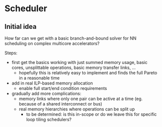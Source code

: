 # Scheduler

## Initial idea

How far can we get with a basic branch-and-bound solver for NN scheduling on complex multicore accelerators?

Steps:
* first get the basics working with just summed memory usage, basic cores, unsplittable operations, basic memory transfer links, ...
  * hopefully this is relatively easy to implement and finds the full Pareto in a reasonable time  
* add in real ILP-based memory allocation
  * enable full start/end condition requirements
* gradually add more complications:
  * memory links where only one pair can be active at a time (eg. because of a shared interconnect or bus)
  * real memory hierarchies where operations can be split up
    * to be determined: is this in-scope or do we leave this for specific loop tiling schedulers?
